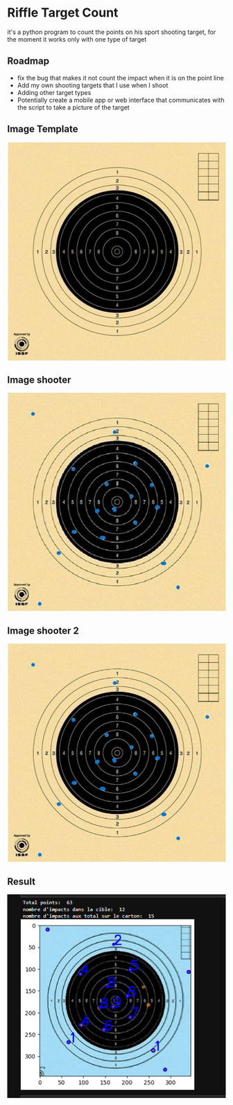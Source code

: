
# Riffle Target Count

it's a python program to count the points on his sport shooting target, for the moment it works only with one type of target


## Roadmap

- fix the bug that makes it not count the impact when it is on the point line
- Add my own shooting targets that I use when I shoot 
- Adding other target types
- Potentially create a mobile app or web interface that communicates with the script to take a picture of the target 


## Image Template

![Image Template](https://github.com/d4nm0/RiffleTargetCount/blob/main/center.jpg?raw=true)

## Image shooter

![Image Shooter](https://github.com/d4nm0/RiffleTargetCount/blob/main/center_after_3.jpg?raw=true)

## Image shooter 2

![Image Shooter 2 ](https://github.com/d4nm0/RiffleTargetCount/blob/main/center_after_2.jpg?raw=true)

## Result

![Result  ](https://github.com/d4nm0/RiffleTargetCount/blob/main/Capture%20d%E2%80%99%C3%A9cran%202023-01-13%20164200.png?raw=true)

